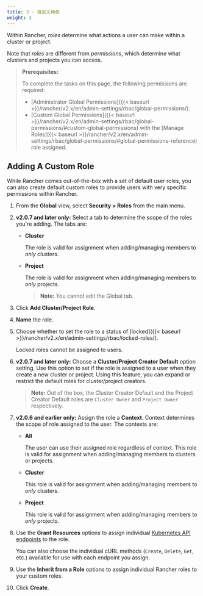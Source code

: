 ```yaml
---
title: 3 - 自定义角色
weight: 3
---
```


Within Rancher, _roles_ determine what actions a user can make within a cluster or project.

Note that _roles_ are different from _permissions_, which determine what clusters and projects you can access.

>**Prerequisites:**
>
>To complete the tasks on this page, the following permissions are required:
>
>- [Administrator Global Permissions]({{< baseurl >}}/rancher/v2.x/en/admin-settings/rbac/global-permissions/).
>- [Custom Global Permissions]({{< baseurl >}}/rancher/v2.x/en/admin-settings/rbac/global-permissions/#custom-global-permissions) with the [Manage Roles]({{< baseurl >}}/rancher/v2.x/en/admin-settings/rbac/global-permissions/#global-permissions-reference) role assigned.

## Adding A Custom Role

While Rancher comes out-of-the-box with a set of default user roles, you can also create default custom roles to provide users with very specific permissions within Rancher.

1.    From the **Global** view, select **Security > Roles** from the main menu.

1.	**v2.0.7 and later only:** Select a tab to determine the scope of the roles you're adding. The tabs are:

	- **Cluster**

		The role is valid for assignment when adding/managing members to _only_ clusters.

	- **Project**

		The role is valid for assignment when adding/managing members to _only_ projects.

        >**Note:** You cannot edit the Global tab.

1.    Click **Add Cluster/Project Role**.

1.	**Name** the role.

1.	Choose whether to set the role to a status of [locked]({{< baseurl >}}/rancher/v2.x/en/admin-settings/rbac/locked-roles/).

	Locked roles cannot be assigned to users.

1.  **v2.0.7 and later only:** Choose a **Cluster/Project Creator Default** option setting. Use this option to set if the role is assigned to a user when they create a new cluster or project. Using this feature, you can expand or restrict the default roles for cluster/project creators.

    >**Note:** Out of the box, the Cluster Creator Default and the Project Creator Default roles are `Cluster Owner` and `Project Owner` respectively.

1.	**v2.0.6 and earlier only:** Assign the role a **Context**. Context determines the scope of role assigned to the user. The contexts are:

	- **All**

		The user can use their assigned role regardless of context. This role is valid for assignment when adding/managing members to clusters or projects.

	- **Cluster**

		This role is valid for assignment when adding/managing members to _only_ clusters.

	- **Project**

		This role is valid for assignment when adding/managing members to _only_ projects.

6.	Use the **Grant Resources** options to assign individual [Kubernetes API endpoints](https://kubernetes.io/docs/reference/) to the role.

	You can also choose the individual cURL methods (`Create`, `Delete`, `Get`, etc.) available for use with each endpoint you assign.

7.	Use the **Inherit from a Role** options to assign individual Rancher roles to your custom roles.

8.    Click **Create**.
